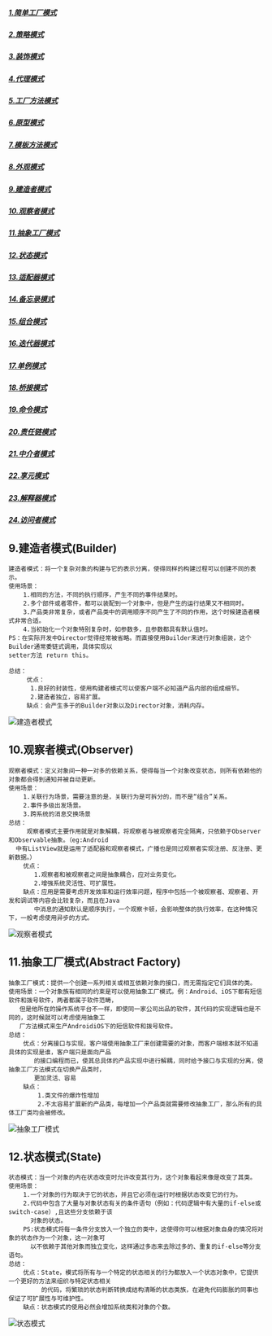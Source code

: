 ##### [1.简单工厂模式](https://github.com/huangruqi88/DesighModeSample/blob/master/pattern1.md#1.简单工厂模式)
##### [2.策略模式](https://github.com/huangruqi88/DesighModeSample/blob/master/pattern1.md#2.策略模式)
##### [3.装饰模式](https://github.com/huangruqi88/DesighModeSample/blob/master/pattern1.md#3.装饰模式)
##### [4.代理模式](https://github.com/huangruqi88/DesighModeSample/blob/master/pattern1.md#4.代理模式)

##### [5.工厂方法模式](https://github.com/huangruqi88/DesighModeSample/blob/master/pattern2.md#5.工厂方法模式)
##### [6.原型模式](https://github.com/huangruqi88/DesighModeSample/blob/master/pattern2.md#6.原型模式)
##### [7.模板方法模式](https://github.com/huangruqi88/DesighModeSample/blob/master/pattern2.md#7.模板方法模式)
##### [8.外观模式](https://github.com/huangruqi88/DesighModeSample/blob/master/pattern2.md#8.外观模式)


##### [9.建造者模式](#9.建造者模式)
##### [10.观察者模式](#10.观察者模式)
##### [11.抽象工厂模式](#11.抽象工厂模式)
##### [12.状态模式](#12.状态模式)

##### [13.适配器模式](https://github.com/huangruqi88/DesighModeSample/blob/master/pattern4.md#13.适配器模式)
##### [14.备忘录模式](https://github.com/huangruqi88/DesighModeSample/blob/master/pattern4.md#14.备忘录模式)
##### [15.组合模式](https://github.com/huangruqi88/DesighModeSample/blob/master/pattern4.md#15.组合模式)
##### [16.迭代器模式](https://github.com/huangruqi88/DesighModeSample/blob/master/pattern4.md#16.迭代器模式)

##### [17.单例模式](https://github.com/huangruqi88/DesighModeSample/blob/master/pattern5.md#17.单例模式)
##### [18.桥接模式](https://github.com/huangruqi88/DesighModeSample/blob/master/pattern5.md#18.桥接模式)
##### [19.命令模式](https://github.com/huangruqi88/DesighModeSample/blob/master/pattern5.md#19.命令模式)
##### [20.责任链模式](https://github.com/huangruqi88/DesighModeSample/blob/master/pattern5.md#20.责任链模式)

##### [21.中介者模式](https://github.com/huangruqi88/DesighModeSample/blob/master/pattern6.md#21.中介者模式)
##### [22.享元模式](https://github.com/huangruqi88/DesighModeSample/blob/master/pattern6.md#22.享元模式)
##### [23.解释器模式](https://github.com/huangruqi88/DesighModeSample/blob/master/pattern6.md#23.解释器模式)
##### [24.访问者模式](https://github.com/huangruqi88/DesighModeSample/blob/master/pattern6.md#24.访问者模式)

<div id="9.建造者模式"></div>

## 9.建造者模式(Builder)
	建造者模式：将一个复杂对象的构建与它的表示分离，使得同样的构建过程可以创建不同的表示。
	使用场景：
		1.相同的方法，不同的执行顺序，产生不同的事件结果时。
		2.多个部件或者零件，都可以装配到一个对象中，但是产生的运行结果又不相同时。
		3.产品类非常复杂，或者产品类中的调用顺序不同产生了不同的作用，这个时候建造者模式非常合适。
		4.当初始化一个对象特别复杂时，如参数多，且参数都具有默认值时。
	PS：在实际开发中Director觉得经常被省略。而直接使用Builder来进行对象组装，这个Builder通常委链式调用，具体实现以
	setter方法 return this。
	
	总结：
	     优点：
		  1.良好的封装性，使用构建者模式可以使客户端不必知道产品内部的组成细节。
		  2.建造者独立，容易扩展。
	     缺点：会产生多于的Builder对象以及Director对象，消耗内存。

![建造者模式](https://i.imgur.com/PVfECmR.png)

<div id="10.观察者模式"></div>

## 10.观察者模式(Observer)
	观察者模式：定义对象间一种一对多的依赖关系，使得每当一个对象改变状态，则所有依赖他的对象都会得到通知并被自动更新。
	使用场景：
		1.关联行为场景，需要注意的是，关联行为是可拆分的，而不是“组合”关系。
		2.事件多级出发场景。
		3.跨系统的消息交换场景
	总结：
		 观察者模式主要作用就是对象解耦，将观察者与被观察者完全隔离，只依赖于Observer和Observable抽象。（eg:Android
	  中有ListView就是运用了适配器和观察者模式，广播也是同过观察者实现注册、反注册、更新数据。）
		优点：  
		   1.观察者和被观察者之间是抽象耦合，应对业务变化。
		   2.增强系统灵活性、可扩展性。
		缺点：应用是需要考虑开发效率和运行效率问题，程序中包括一个被观察者、观察者、开发和调试等内容会比较复杂，而且在Java
	       中消息的通知默认是顺序执行，一个观察卡顿，会影响整体的执行效率，在这种情况下，一般考虑使用异步的方式。

![观察者模式](https://i.imgur.com/IvoIxIb.png)

<div id="11.抽象工厂模式"></div>

## 11.抽象工厂模式(Abstract Factory)
	抽象工厂模式：提供一个创建一系列相关或相互依赖对象的接口，而无需指定它们具体的类。
	使用场景：一个对象族有相同的约束是可以使用抽象工厂模式。例：Android、iOS下都有短信软件和拨号软件，两者都属于软件范畴，
	   但是他所在的操作系统平台不一样，即使同一家公司出品的软件，其代码的实现逻辑也是不同的，这时候就可以考虑使用抽象工
	   厂方法模式来生产AndroidiOS下的短信软件和拨号软件。
	总结：
	    优点：分离接口与实现，客户端使用抽象工厂来创建需要的对象，而客户端根本就不知道具体的实现是谁，客户端只是面向产品
	       的接口编程而已，使其总具体的产品实现中进行解耦，同时给予接口与实现的分离，使抽象工厂方法模式在切换产品类时，
	       更加灵活、容易
	    缺点：
		    1.类文件的爆炸性增加
		    2.不太容易扩展新的产品类，每增加一个产品类就需要修改抽象工厂，那么所有的具体工厂类均会被修改。
			
![抽象工厂模式](https://i.imgur.com/9Oi56vE.png)

<div id="12.状态模式"></div>

## 12.状态模式(State)
	状态模式：当一个对象的内在状态改变时允许改变其行为，这个对象看起来像是改变了其类。
	使用场景：
	    1.一个对象的行为取决于它的状态，并且它必须在运行时根据状态改变它的行为。
	    2.代码中包含了大量与对象状态有关的条件语句（例如：代码逻辑中有大量的if-else或switch-case）,且这些分支依赖于该
	      对象的状态。
	    PS:状态模式将每一条件分支放入一个独立的类中，这使得你可以根据对象自身的情况将对象的状态作为一个对象，这一对象可
	      以不依赖于其他对象而独立变化，这样通过多态来去除过多的、重复的if-else等分支语句。
	总结：
	    优点：State，模式将所有与一个特定的状态相关的行为都放入一个状态对象中，它提供一个更好的方法来组织与特定状态相关
	         的代码，将繁琐的状态判断转换成结构清晰的状态类族，在避免代码膨胀的同事也保证了可扩展性与可维护性。
	    缺点：状态模式的使用必然会增加系统类和对象的个数。


![状态模式](https://i.imgur.com/HQDblgk.png)
